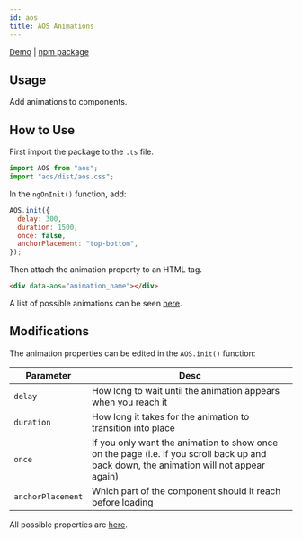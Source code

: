 ```yaml
---
id: aos
title: AOS Animations
---
```


[Demo](https://michalsnik.github.io/aos/) |
[npm package](https://www.npmjs.com/package/aos)

## Usage

Add animations to components.

## How to Use

First import the package to the `.ts` file.

```javascript
import AOS from "aos";
import "aos/dist/aos.css";
```

In the `ngOnInit()` function, add:

```javascript
AOS.init({
  delay: 300,
  duration: 1500,
  once: false,
  anchorPlacement: "top-bottom",
});
```

Then attach the animation property to an HTML tag.

```html
<div data-aos="animation_name"></div>
```

A list of possible animations can be seen [here](https://www.npmjs.com/package/aos#-animations).

## Modifications

The animation properties can be edited in the `AOS.init()` function:

| Parameter         | Desc                                                                                                                                    |
| ----------------- | --------------------------------------------------------------------------------------------------------------------------------------- |
| `delay`           | How long to wait until the animation appears when you reach it                                                                          |
| `duration`        | How long it takes for the animation to transition into place                                                                            |
| `once`            | If you only want the animation to show once on the page (i.e. if you scroll back up and back down, the animation will not appear again) |
| `anchorPlacement` | Which part of the component should it reach before loading                                                                              |

All possible properties are [here](https://github.com/michalsnik/aos#1-initialize-aos).
